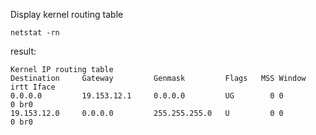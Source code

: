 Display kernel routing table
```
netstat -rn
```
result:
```
Kernel IP routing table
Destination     Gateway         Genmask         Flags   MSS Window  irtt Iface
0.0.0.0         19.153.12.1     0.0.0.0         UG        0 0          0 br0
19.153.12.0     0.0.0.0         255.255.255.0   U         0 0          0 br0
```

